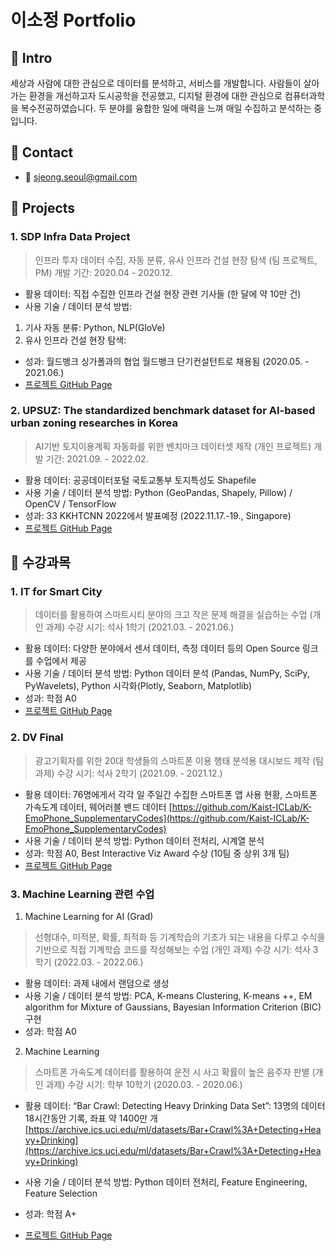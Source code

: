 # 이소정 Portfolio

## ****📌**** Intro

세상과 사람에 대한 관심으로 데이터를 분석하고, 서비스를 개발합니다. 사람들이 살아가는 환경을 개선하고자 도시공학을 전공했고, 디지털 환경에 대한 관심으로 컴퓨터과학을 복수전공하였습니다. 두 분야를 융합한 일에 매력을 느껴 매일 수집하고 분석하는 중입니다.

## ****📌**** Contact

- 📧 sjeong.seoul@gmail.com

## ****📌 Projects****

### 1. SDP Infra Data Project

> 인프라 투자 데이터 수집, 자동 분류, 유사 인프라 건설 현장 탐색 (팀 프로젝트, PM)
개발 기간: 2020.04 - 2020.12.
> 
- 활용 데이터:
직접 수집한 인프라 건설 현장 관련 기사들 (한 달에 약 10만 건)
- 사용 기술 / 데이터 분석 방법:
1) 기사 자동 분류: Python, NLP(GloVe)
2) 유사 인프라 건설 현장 탐색:
- 성과:
월드뱅크 싱가폴과의 협업
월드뱅크 단기컨설턴트로 채용됨 (2020.05. - 2021.06.)
- [프로젝트 GitHub Page](https://github.com/sjeonglee/SDP-Infra-Data-Project)

### 2. UPSUZ: **The standardized benchmark dataset for AI-based urban zoning researches in Korea**

> AI기반 토지이용계획 자동화를 위한 벤치마크 데이터셋 제작 (개인 프로젝트)
개발 기간: 2021.09. - 2022.02.
> 
- 활용 데이터:
공공데이터포털 국토교통부 토지특성도 Shapefile
- 사용 기술 / 데이터 분석 방법:
Python (GeoPandas, Shapely, Pillow) / OpenCV / TensorFlow
- 성과:
33 KKHTCNN 2022에서 발표예정 (2022.11.17.-19., Singapore)
- [프로젝트 GitHub Page](https://github.com/sjeonglee/UPSUZ)

## ****📌**** 수강과목

### 1. IT for Smart City

> 데이터를 활용하여 스마트시티 분야의 크고 작은 문제 해결을 실습하는 수업 (개인 과제)
수강 시기: 석사 1학기 (2021.03. - 2021.06.)
> 
- 활용 데이터:
다양한 분야에서 센서 데이터, 측정 데이터 등의 Open Source 링크를 수업에서 제공
- 사용 기술 / 데이터 분석 방법:
Python 데이터 분석 (Pandas, NumPy, SciPy, PyWavelets), Python 시각화(Plotly, Seaborn, Matplotlib)
- 성과: 학점 A0
- [프로젝트 GitHub Page](https://github.com/sjeonglee/IT_for_Smart_City_HW)

### 2. DV Final

> 광고기획자를 위한 20대 학생들의 스마트폰 이용 행태 분석용 대시보드 제작 (팀 과제)
수강 시기: 석사 2학기 (2021.09. - 2021.12.)
> 
- 활용 데이터:
76명에게서 각각 일 주일간 수집한 스마트폰 앱 사용 현황, 스마트폰 가속도계 데이터, 웨어러블 밴드 데이터
[https://github.com/Kaist-ICLab/K-EmoPhone_SupplementaryCodes](https://github.com/Kaist-ICLab/K-EmoPhone_SupplementaryCodes)
- 사용 기술 / 데이터 분석 방법:
Python 데이터 전처리, 시계열 분석
- 성과: 학점 A0, Best Interactive Viz Award 수상 (10팀 중 상위 3개 팀)
- [프로젝트 GitHub Page](https://github.com/sjb0323/DV-Final)

### 3. Machine Learning 관련 수업

1) Machine Learning for AI (Grad)

> 선형대수, 미적분, 확률, 최적화 등 기계학습의 기초가 되는 내용을 다루고 수식을 기반으로 직접 기계학습 코드를 작성해보는 수업 (개인 과제)
수강 시기: 석사 3학기 (2022.03. - 2022.06.)
> 
- 활용 데이터: 과제 내에서 랜덤으로 생성
- 사용 기술 / 데이터 분석 방법:
PCA, K-means Clustering, K-means ++, EM algorithm for Mixture of Gaussians, Bayesian Information Criterion (BIC) 구현
- 성과: 학점 A0

2) Machine Learning

> 스마트폰 가속도계 데이터를 활용하여 운전 시 사고 확률이 높은 음주자 판별 (개인 과제)
수강 시기: 학부 10학기 (2020.03. - 2020.06.)
> 
- 활용 데이터:
“Bar Crawl: Detecting Heavy Drinking Data Set”: 13명의 데이터 18시간동안 기록, 좌표 약 1400만 개
[https://archive.ics.uci.edu/ml/datasets/Bar+Crawl%3A+Detecting+Heavy+Drinking](https://archive.ics.uci.edu/ml/datasets/Bar+Crawl%3A+Detecting+Heavy+Drinking)
- 사용 기술 / 데이터 분석 방법:
Python 데이터 전처리, Feature Engineering, Feature Selection
- 성과: 학점 A+

- [프로젝트 GitHub Page](https://github.com/sjeonglee/Machine-Learning-Studies)
